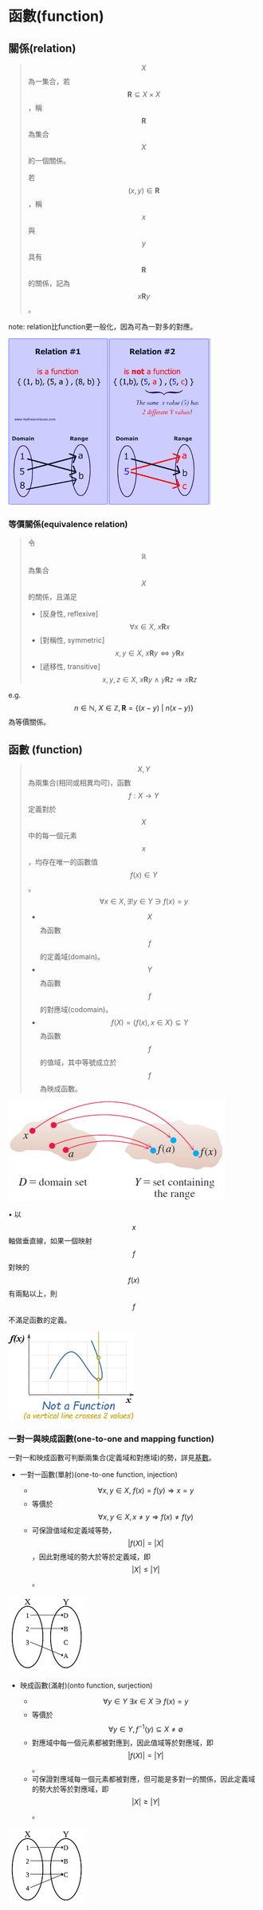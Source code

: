 # 函數\(function\)

## 關係\(relation\)

> $$X$$為一集合，若$$\mathbf{R}\subseteq X \times X$$，稱$$\mathbf{R}$$為集合$$X$$的一個關係。
>
> 若$$(x,y)\in \mathbf{R}$$，稱$$x$$與$$y$$具有$$\mathbf{R}$$的關係，記為$$x\mathbf{R}y$$。

note: relation比function更一般化，因為可為一對多的對應。

![&#x95DC;&#x4FC2;&#x53EF;&#x70BA;&#x4E00;&#x5C0D;&#x591A;&#x7684;&#x5C0D;&#x61C9;](../.gitbook/assets/math_relation-min-1-.png)

### 等價關係\(equivalence relation\)

> 令$$\mathbb{R}$$為集合$$X$$的關係，且滿足
>
> * \[反身性, reflexive\] $$\forall x \in X,\ x \mathbf{R}x$$
> * \[對稱性, symmetric\] $$x,y\in X, \ x\mathbf{R}y \Leftrightarrow y \mathbf{R}x$$
> * \[遞移性, transitive\] $$x,y,z \in X, \  x \mathbf{R}y\ \land \ y \mathbf{R} z \Rightarrow x  \mathbf{R} z $$

e.g. $$ n \in \mathbb{N},\ X \in \mathbb{Z}, \mathbf{R} = \{ (x-y) \ \vert \ n(x-y) \}$$為等價關係。

## 函數 \(function\)

> $$X,Y$$為兩集合\(相同或相異均可\)，函數$$f: X \rightarrow Y$$定義對於$$X$$中的每一個元素$$x$$，均存在唯一的函數值$$f(x) \in Y$$。$$\forall x \in X, \exists! y \in Y \ni f(x)=y$$
>
> * $$X$$為函數$$f$$的定義域\(domain\)。
> * $$Y$$為函數$$f$$的對應域\(codomain\)。
> * $$f(X) = \{ f(x), x\in X \} \subseteq Y$$為函數$$f$$的值域，其中等號成立於$$f$$為映成函數。

![&#x51FD;&#x6578;&#x503C;&#x5FC5;&#x552F;&#x4E00;&#xFF0C;&#x53EF;&#x70BA;&#x4E00;&#x5C0D;&#x4E00;&#x6216;&#x591A;&#x5C0D;&#x4E00;&#xFF0C;&#x4F46;&#x4E0D;&#x53EF;&#x70BA;&#x4E00;&#x5C0D;&#x591A;&#x95DC;&#x4FC2;](../.gitbook/assets/function-min%20%281%29.png)

• 以$$x$$軸做垂直線，如果一個映射$$f$$對映的$$f(x)$$
有兩點以上，則$$f$$不滿足函數的定義。

![&#x7E6A;&#x5716;&#x5F8C;&#xFF0C;&#x5BB9;&#x6613;&#x5224;&#x65B7;&#x662F;&#x5426;&#x5B58;&#x5728;&#x4E00;&#x5C0D;&#x591A;&#x7684;&#x95DC;&#x4FC2;](../.gitbook/assets/not_function-min.png)

### 一對一與映成函數\(one-to-one and mapping function\)

一對一和映成函數可判斷兩集合\(定義域和對應域\)的勢，詳見[基數](set/cardinal-number.md#shi-yong-han-shu-pan-duan-ji-he-shi-de-da-xiao)。

* 一對一函數\(單射\)\(one-to-one function, injection\)

  * $$\forall x,y\in X, \ f(x)=f(y) \Rightarrow x = y$$
  * 等價於 $$\forall x,y \in X, x\neq y \Rightarrow f(x) \neq f(y)$$
  * 可保證值域和定義域等勢，$$|f(X)| = |X|$$，因此對應域的勢大於等於定義域，即 $$ |X| \leq |Y|$$。

![&#x55AE;&#x5C04;&#x4F46;&#x975E;&#x6EFF;&#x5C04;](../.gitbook/assets/injection_not_onto.png)

* 映成函數\(滿射\)\(onto function,  surjection\)

  * $$\forall y \in Y \ \exists x \in X \ni f(x)=y$$
  * 等價於 $$\forall y \in Y, f^{-1}(y) \subseteq X \neq \emptyset$$
  * 對應域中每一個元素都被對應到，因此值域等於對應域，即$$|f(X)| = |Y|$$。
  * 可保證對應域每一個元素都被對應，但可能是多對一的關係，因此定義域的勢大於等於對應域，即$$|X| \geq |Y|$$。

![&#x6EFF;&#x5C04;&#x4F46;&#x975E;&#x55AE;&#x5C04;](../.gitbook/assets/onto_not_1-1.png)







